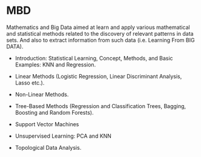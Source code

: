 # MBD
Mathematics and Big Data aimed at learn and apply various mathematical and statistical methods related to the
discovery of relevant patterns in data sets. And also to extract information from such data (i.e. Learning From BIG DATA).

* Introduction: Statistical Learning, Concept, Methods, and Basic Examples: KNN and Regression.

* Linear Methods (Logistic Regression, Linear Discriminant Analysis, Lasso etc.).

* Non-Linear Methods.

* Tree-Based Methods (Regression and Classification Trees, Bagging, Boosting and Random Forests).

* Support Vector Machines

* Unsupervised Learning: PCA and KNN

* Topological Data Analysis.

